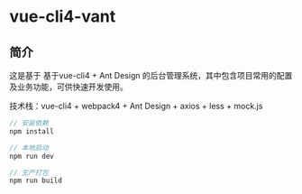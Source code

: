 # vue-cli4-vant

## 简介

这是基于 基于vue-cli4 + Ant Design 的后台管理系统，其中包含项目常用的配置及业务功能，可供快速开发使用。

技术栈：vue-cli4 + webpack4 + Ant Design + axios + less + mock.js

```js
// 安装依赖
npm install

// 本地启动
npm run dev

// 生产打包
npm run build
```


